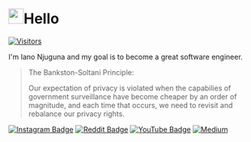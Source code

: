 # <img src="https://raw.githubusercontent.com/iampavangandhi/iampavangandhi/master/gifs/Hi.gif" width="30px" height="30px">Hello

[![Visitors](https://visitor-badge.glitch.me/badge?page_id=IanoNjuguna.IanoNjuguna)](https://github.com/IanoNjuguna)

I'm Iano Njuguna and my goal is to become a great software engineer.

> The Bankston-Soltani Principle:
>
> Our expectation of privacy is violated when the capabilies of government surveillance have become cheaper by an order of magnitude, and each time that occurs, we need to revisit and rebalance our privacy rights.

[![Instagram Badge](https://img.shields.io/badge/Social%20Media-Instagram-white)](https://www.instagram.com/ianonjuguna_/)
[![Reddit Badge](https://img.shields.io/badge/Social%20Media-reddit-orange)](https://www.reddit.com/user/IanoChege)
[![YouTube Badge](https://img.shields.io/badge/Social%20Media-YouTube-red)](https://www.youtube.com/channel/UCCm0F9CXBjKNc3aG0NdbqbA?sub_confirmation=1)
[![Medium](https://img.shields.io/badge/Blog%20-Medium-black)](https://medium.com/@IanoNjuguna)

<!--



-->
